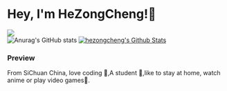 # Hey, I'm HeZongCheng!👏
![](https://moe-counter.glitch.me/get/@hezongcheng.github.readme?theme=rule34)<br>
![Anurag's GitHub stats](https://github-readme-stats.vercel.app/api?username=hezongcheng&show_icons=true&theme=default)
[![hezongcheng's Github Stats](https://github-readme-stats.vercel.app/api/top-langs/?username=hezongcheng&theme=default&langs_count=10&layout=compact)](https://github.com/anuraghazra/github-readme-stats)
### Preview
From SiChuan China, love coding 🐘,A student 🏫,like to stay at home, watch anime or play video games🌿.










